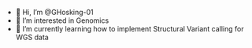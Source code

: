 - 👋 Hi, I’m @GHosking-01
- 👀 I’m interested in Genomics
- 🌱 I’m currently learning how to implement Structural Variant calling for WGS data

<!---
GHosking-01/GHosking-01 is a ✨ special ✨ repository because its `README.md` (this file) appears on your GitHub profile.
You can click the Preview link to take a look at your changes.
--->
